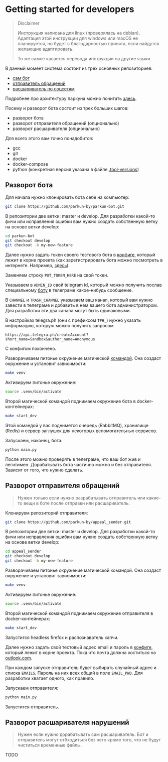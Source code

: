 # Getting started for developers

>Disclaimer
>
>Инструкция написана для linux (проверялась на debian). Адаптация этой инструкции для windows или macOS не планируется, но будет с благодарностью принята, если найдутся желающие адаптировать.
>
>То же самое касается перевода инструкции на другие языки.

В данный момент система состоит из трех основных репозиториев:

- [сам бот](https://github.com/parkun-by/parkun-bot)
- [отправитель обращений](https://github.com/parkun-by/appeal_sender)
- [расшариватель по соцсетям](https://github.com/parkun-by/broadcaster)

Подробнее про архитектуру паркуна можно почитать [здесь](./parkun_arch.md).

Посему и разворот бота состоит из трех больших шагов:

- разворот бота
- разворот отправителя обращений (опционально)
- разворот расшаривателя (опционально)

Для всего этого вам точно понадобится:

- gcc
- git
- docker
- docker-compose
- python (конкретная версия указана в файле [.tool-versions](../../.tool-versions))

## Разворот бота

Для начала нужно клонировать бота себе на компьютер:

```sh
git clone https://github.com/parkun-by/parkun-bot.git
```

В репозитории две ветки: master и develop. Для разработки какой-то фичи или исправления ошибки вам нужно создать собственную ветку на основе ветки develop:

```sh
cd parkun-bot
git checkout develop
git checkout -b my-new-feature
```

Далее нужно задать токен своего тестового бота в [конфиге](../../config.py), который лежит в корне проекта (как зарегистрировать бота можно посмотреть в интернете. Например, [здесь](https://way23.ru/%D1%80%D0%B5%D0%B3%D0%B8%D1%81%D1%82%D1%80%D0%B0%D1%86%D0%B8%D1%8F-%D0%B1%D0%BE%D1%82%D0%B0-%D0%B2-telegram/)).

Заменяем строку `PUT_TOKEN_HERE` на свой токен.

Указываем в `ADMIN_ID` свой telegram id, который можно получить послав специальному [боту](t.me/userinfobot) в телеграме какое-нибудь сообщение.

В `CHANNEL` и `TRASH_CHANNEL` указываем ваш канал, который вам нужно завести в телеграме и добавить в нем вашего бота администратором. Для разработки эти два канала могут быть одинаковыми.

В настройках telegra.ph (они с префиксом `TPH_`) нужно указать информацию, которую можно получить запросом

```url
https://api.telegra.ph/createAccount?short_name=Sandbox&author_name=Anonymous
```

С конфигом покончено.

Разворачиваем питонье окружение магической [командой](../../Makefile). Она создаст окружение и установит зависимости:

```sh
make venv
```

Активируем питонье окружение:

```sh
source .venv/bin/activate
```

Второй магической командой поднимаем окружение бота в docker-контейнерах:

```sh
make start_dev
```

Этой командой у вас поднимется очередь (RabbitMQ), хранилище (Redis) и сервер заглушек для некоторых вспомогательных сервисов.

Запускаем, наконец, бота:

```sh
python main.py
```

После этого можно проверять в телеграме, что ваш бот жив и легитимен. Дорабатывать бота частично можно и без отправителя. Зависит от того, что нужно сделать.

## Разворот отправителя обращений

>Нужен только если нужно разрабатывать отправитель или какие-то вещи в боте после отправки или расшариватель.

Клонируем репозиторий отправителя:

```sh
git clone https://github.com/parkun-by/appeal_sender.git
```

В репозитории две ветки: master и develop. Для разработки какой-то фичи или исправления ошибки вам нужно создать собственную ветку на основе ветки develop:

```sh
cd appeal_sender
git checkout develop
git checkout -b my-new-feature
```

Разворачиваем питонье окружение магической командой. Она создаст окружение и установит зависимости:

```sh
make venv
```

Активируем питонье окружение:

```sh
source .venv/bin/activate
```

Второй магической командой поднимаем окружение отправителя в docker-контейнерах:

```sh
make start_dev
```

Запустится headless firefox и распознаватель капчи.

Далее нужно задать свой тестовый адрес email и пароль в [конфиге](https://github.com/parkun-by/appeal_sender/blob/master/config.py), который лежит в корне проекта. Пока что почта должна хоститься на [outlook.com](outlook.com).

 При каждом запуске отправитель будет выбирать случайный адрес и списка `EMAILS`. Пароль на них всех общий в поле `EMAIL_PWD`. Для разработки хватает одного, как правило.

Запускаем отправителя:

```sh
python main.py
```

Запустится отправитель.

## Разворот расшаривателя нарушений

>Нужен если нужно дорабатывать сам расшариватель. Бот и отправитель могут отбходиться без него кроме того, что не будут чиститься временные файлы.

TODO
